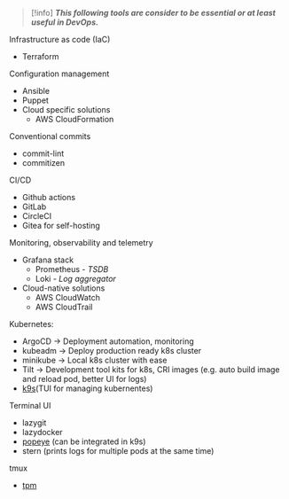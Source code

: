 
> [!info]
> ***This following tools are consider to be essential or at least useful in DevOps.***

Infrastructure as code (IaC)
- Terraform

Configuration management
- Ansible
- Puppet
- Cloud specific solutions
	- AWS CloudFormation

Conventional commits
- commit-lint
- commitizen

CI/CD
- Github actions
- GitLab
- CircleCI
- Gitea for self-hosting

Monitoring, observability and telemetry
- Grafana stack
	- Prometheus - *TSDB*
	- Loki - *Log aggregator*
- Cloud-native solutions
	- AWS CloudWatch
	- AWS CloudTrail

Kubernetes:
- ArgoCD -> Deployment automation, monitoring
- kubeadm -> Deploy production ready k8s cluster
- minikube -> Local k8s cluster with ease
- Tilt -> Development tool kits for k8s, CRI images (e.g. auto build image and reload pod, better UI for logs)
- [k9s](https://github.com/derailed/k9s)(TUI for managing kubernentes)

Terminal UI
- lazygit
- lazydocker
- [popeye](https://github.com/derailed/popeye) (can be integrated in k9s)
- stern (prints logs for multiple pods at the same time)

tmux
- [tpm](https://github.com/tmux-plugins/tpm)
